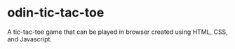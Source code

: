 # odin-tic-tac-toe
A tic-tac-toe game that can be played in browser created using HTML, CSS, and Javascript.
